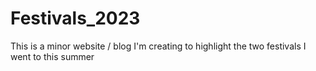 # Festivals_2023
This is a minor website / blog I'm creating to highlight the two festivals I went to this summer

